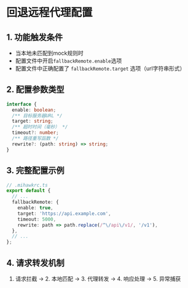 # 回退远程代理配置

## 1. 功能触发条件

- 当本地未匹配到mock规则时
- 配置文件中开启`fallbackRemote.enable`选项
- 配置文件中正确配置了 `fallbackRemote.target` 选项（url字符串形式）

## 2. 配置参数类型

```ts
interface {
  enable: boolean;
  /** 目标服务器URL */
  target: string;
  /** 超时时间（毫秒） */
  timeout?: number;
  /** 路径重写函数 */
  rewrite?: (path: string) => string;
}
```

## 3. 完整配置示例

```ts
// .mihawkrc.ts
export default {
  // ...
  fallbackRemote: {
    enable: true,
    target: 'https://api.example.com',
    timeout: 5000,
    rewrite: path => path.replace(/^\/api\/v1/, '/v1'),
  },
  // ...
};
```

## 4. 请求转发机制

1. 请求拦截 -> 2. 本地匹配 -> 3. 代理转发 -> 4. 响应处理 -> 5. 异常捕获
